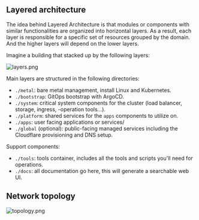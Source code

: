## Layered architecture

The idea behind Layered Architecture is that modules or components with similar functionalities are organized into horizontal layers. As a result, each layer is responsible for a specific set of resources grouped by the domain. And the higher layers will depend on the lower layers.

Imagine a building that stacked up by the following layers:

![layers.png](https://imagedelivery.net/34xh1sPWPAwO1lv63pW2Eg/508148cb-99e2-4751-6d75-7175c3ce7300/public)

Main layers are structured in the following directories:

- `./metal`: bare metal management, install Linux and Kubernetes.
- `./bootstrap`: GitOps bootstrap with ArgoCD.
- `./system`: critical system components for the cluster (load balancer, storage, ingress, -operation tools...).
- `./platform`: shared services for the `apps` components to utilize on.
- `./apps`: user facing applications or services/
- `./global` (optional): public-facing managed services including the Cloudflare provisioning and DNS setup.


Support components:

- `./tools`: tools container, includes all the tools and scripts you'll need for operations.
- `./docs`: all documentation go here, this will generate a searchable web UI.

## Network topology

![topology.png](https://imagedelivery.net/34xh1sPWPAwO1lv63pW2Eg/9760bfd6-c370-417b-2746-0fbe0555e400/public)
